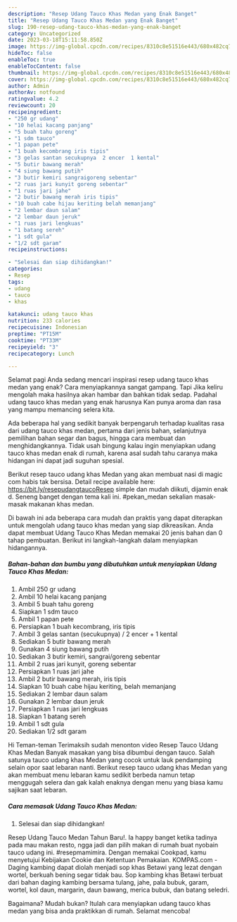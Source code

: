 ```yaml
---
description: "Resep Udang Tauco Khas Medan yang Enak Banget"
title: "Resep Udang Tauco Khas Medan yang Enak Banget"
slug: 190-resep-udang-tauco-khas-medan-yang-enak-banget
category: Uncategorized
date: 2023-03-18T15:11:58.850Z
image: https://img-global.cpcdn.com/recipes/8310c8e51516e443/680x482cq70/udang-tauco-khas-medan-foto-resep-utama.jpg
hideToc: false
enableToc: true
enableTocContent: false
thumbnail: https://img-global.cpcdn.com/recipes/8310c8e51516e443/680x482cq70/udang-tauco-khas-medan-foto-resep-utama.jpg
cover: https://img-global.cpcdn.com/recipes/8310c8e51516e443/680x482cq70/udang-tauco-khas-medan-foto-resep-utama.jpg
author: Admin
authorAv: notfound
ratingvalue: 4.2
reviewcount: 20
recipeingredient:
- "250 gr udang"
- "10 helai kacang panjang"
- "5 buah tahu goreng"
- "1 sdm tauco"
- "1 papan pete"
- "1 buah kecombrang iris tipis"
- "3 gelas santan secukupnya  2 encer  1 kental"
- "5 butir bawang merah"
- "4 siung bawang putih"
- "3 butir kemiri sangraigoreng sebentar"
- "2 ruas jari kunyit goreng sebentar"
- "1 ruas jari jahe"
- "2 butir bawang merah iris tipis"
- "10 buah cabe hijau keriting belah memanjang"
- "2 lembar daun salam"
- "2 lembar daun jeruk"
- "1 ruas jari lengkuas"
- "1 batang sereh"
- "1 sdt gula"
- "1/2 sdt garam"
recipeinstructions:

- "Selesai dan siap dihidangkan!"
categories:
- Resep
tags:
- udang
- tauco
- khas

katakunci: udang tauco khas 
nutrition: 233 calories
recipecuisine: Indonesian
preptime: "PT15M"
cooktime: "PT33M"
recipeyield: "3"
recipecategory: Lunch

---
```



Selamat pagi Anda sedang mencari inspirasi resep udang tauco khas medan yang enak? Cara menyiapkannya sangat gampang. Tapi Jika keliru mengolah maka hasilnya akan hambar dan bahkan tidak sedap. Padahal udang tauco khas medan yang enak harusnya Kan punya aroma dan rasa yang mampu memancing selera kita.


Ada beberapa hal yang sedikit banyak berpengaruh terhadap kualitas rasa dari udang tauco khas medan, pertama dari jenis bahan, selanjutnya pemilihan bahan segar dan bagus, hingga cara membuat dan menghidangkannya. Tidak usah bingung kalau ingin menyiapkan udang tauco khas medan enak di rumah, karena asal sudah tahu caranya maka hidangan ini dapat jadi suguhan spesial.

Berikut resep tauco udang khas Medan yang akan membuat nasi di magic com habis tak bersisa. Detail recipe available here: https://bit.ly/resepudangtaucoResep simple dan mudah diikuti, dijamin enak d. Seneng banget dengan tema kali ini. #pekan_medan sekalian masak-masak makanan khas medan.


Di bawah ini ada beberapa cara mudah dan praktis yang dapat diterapkan untuk mengolah udang tauco khas medan yang siap dikreasikan. Anda dapat membuat Udang Tauco Khas Medan memakai 20 jenis bahan dan 0 tahap pembuatan. Berikut ini langkah-langkah dalam menyiapkan hidangannya.

<!--inarticleads1-->

##### Bahan-bahan dan bumbu yang dibutuhkan untuk menyiapkan Udang Tauco Khas Medan:

1. Ambil 250 gr udang
1. Ambil 10 helai kacang panjang
1. Ambil 5 buah tahu goreng
1. Siapkan 1 sdm tauco
1. Ambil 1 papan pete
1. Persiapkan 1 buah kecombrang, iris tipis
1. Ambil 3 gelas santan (secukupnya) / 2 encer + 1 kental
1. Sediakan 5 butir bawang merah
1. Gunakan 4 siung bawang putih
1. Sediakan 3 butir kemiri, sangrai/goreng sebentar
1. Ambil 2 ruas jari kunyit, goreng sebentar
1. Persiapkan 1 ruas jari jahe
1. Ambil 2 butir bawang merah, iris tipis
1. Siapkan 10 buah cabe hijau keriting, belah memanjang
1. Sediakan 2 lembar daun salam
1. Gunakan 2 lembar daun jeruk
1. Persiapkan 1 ruas jari lengkuas
1. Siapkan 1 batang sereh
1. Ambil 1 sdt gula
1. Sediakan 1/2 sdt garam


Hi Teman-teman Terimaksih sudah menonton video Resep Tauco Udang Khas Medan Banyak masakan yang bisa dibumbui dengan tauco. Salah satunya tauco udang khas Medan yang cocok untuk lauk pendamping selain opor saat lebaran nanti. Berikut resep tauco udang khas Medan yang akan membuat menu lebaran kamu sedikit berbeda namun tetap menggugah selera dan gak kalah enaknya dengan menu yang biasa kamu sajikan saat lebaran. 

<!--inarticleads2-->

##### Cara memasak Udang Tauco Khas Medan:


1. Selesai dan siap dihidangkan!

Resep Udang Tauco Medan Tahun Baru!. Ia happy banget ketika tadinya pada mau makan resto, ngga jadi dan pilih makan di rumah buat nyobain tauco udang ini. #resepmamimira. Dengan memakai Cookpad, kamu menyetujui Kebijakan Cookie dan Ketentuan Pemakaian. KOMPAS.com - Daging kambing dapat diolah menjadi sop khas Betawi yang lezat dengan wortel, berkuah bening segar tidak bau. Sop kambing khas Betawi terbuat dari bahan daging kambing bersama tulang, jahe, pala bubuk, garam, wortel, kol daun, margarin, daun bawang, merica bubuk, dan batang seledri. 

Bagaimana? Mudah bukan? Itulah cara menyiapkan udang tauco khas medan yang bisa anda praktikkan di rumah. Selamat mencoba!
